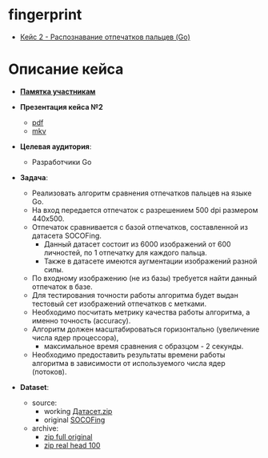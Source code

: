 # fingerprint 
- [Кейс 2 - Распознавание отпечатков пальцев (Go)](https://www.zavodit.ru/ru/profile/hackathons-participant/case/16)

# Описание кейса
- [__Памятка участникам__](https://drive.google.com/file/d/13-EpP_g8ppJ6VYVP0g4AoQaDiEJU6R1S/view?usp=share_link)
- __Презентация кейса №2__
  - [pdf](https://drive.google.com/file/d/1EXuFBBhypP_CjIvAzKugvxSdcDJqs5am/view?usp=share_link)
  - [mkv](https://drive.google.com/file/d/1zJUwMx-o5AiOcnEUD62aqpx3DPCD2EOA/view?usp=share_link)
- __Целевая аудитория__: 
  - Разработчики Go
- __Задача__: 
  - Реализовать алгоритм сравнения отпечатков пальцев на языке Go. 
  - На вход передается отпечаток с разрешением 500 dpi размером 440x500. 
  - Отпечаток сравнивается с базой отпечатков, составленной из датасета SOCOFing.
    - Данный датасет состоит из 6000 изображений от 600 личностей, по 1 отпечатку для каждого пальца. 
    - Также в датасете имеются аугментации изображений разной силы.
  - По входному изображению (не из базы) требуется найти данный отпечаток в базе. 
  - Для тестирования точности работы алгоритма будет выдан тестовый сет изображений отпечатков с метками. 
  - Необходимо посчитать метрикy качества работы алгоритма, а именно точность (accuracy).
  - Алгоритм должен масштабироваться горизонтально (увеличение числа ядер процессора), 
    - максимальное время сравнения с образцом - 2 секунды. 
  - Необходимо предоставить результаты времени работы алгоритма в зависимости от используемого числа ядер (потоков).

- __Dataset__:
  - source: 
    - working [Датасет.zip](https://drive.google.com/file/d/1RoPUZ9WivSKc6cvVDCp3z_iLEkGX4ObM/view?usp=share_link)
    - original [SOCOFing](https://www.kaggle.com/datasets/ruizgara/socofing)
  - archive: 
    - [zip full original](https://drive.google.com/file/d/1FNjNfDlFAdQn2gM_w5XBBvslYWiR0Mev/view?usp=sharing)
    - [zip real head 100](https://drive.google.com/file/d/1-0MdvDUjwWeYoQ7uH7xceyYvSGIoe6tU/view?usp=share_link)
